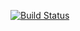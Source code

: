 [![Build Status](https://travis-ci.org/dan98l/calculator.svg?branch=master)](https://travis-ci.org/dan98l/calculator)
